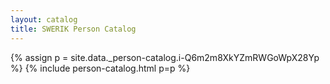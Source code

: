```yaml
---
layout: catalog
title: SWERIK Person Catalog
---
```

{% assign p = site.data._person-catalog.i-Q6m2m8XkYZmRWGoWpX28Yp %}
{% include person-catalog.html p=p %}

